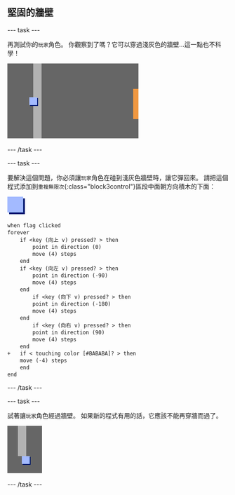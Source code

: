 ## 堅固的牆壁

--- task ---

再測試你的`玩家`角色。 你觀察到了嗎？它可以穿過淺灰色的牆壁…這一點也不科學！

![截圖](images/world-walls.png)

--- /task ---

--- task ---

要解決這個問題，你必須讓`玩家`角色在碰到淺灰色牆壁時，讓它彈回來。 請把這個程式添加到`重複無限次`{:class="block3control"}區段中面朝方向積木的下面：

![玩家](images/player.png)

```blocks3
when flag clicked
forever
	if <key (向上 v) pressed? > then
		point in direction (0)
		move (4) steps
	end
	if <key (向左 v) pressed? > then
		point in direction (-90)
		move (4) steps
	end
		if <key (向下 v) pressed? > then
		point in direction (-180)
		move (4) steps
	end
		if <key (向右 v) pressed? > then
		point in direction (90)
		move (4) steps
	end
+	if < touching color [#BABABA]? > then
	move (-4) steps
	end
end
```

--- /task ---

--- task ---

試著讓`玩家`角色經過牆壁。 如果新的程式有用的話，它應該不能再穿牆而過了。

![截圖](images/world-walls-test.png)

--- /task ---